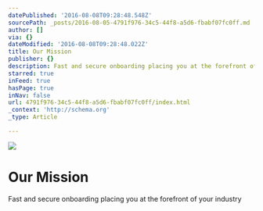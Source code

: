 ```yaml
---
datePublished: '2016-08-08T09:28:48.548Z'
sourcePath: _posts/2016-08-05-4791f976-34c5-44f8-a5d6-fbabf07fc0ff.md
author: []
via: {}
dateModified: '2016-08-08T09:28:48.022Z'
title: Our Mission
publisher: {}
description: Fast and secure onboarding placing you at the forefront of your industry
starred: true
inFeed: true
hasPage: true
inNav: false
url: 4791f976-34c5-44f8-a5d6-fbabf07fc0ff/index.html
_context: 'http://schema.org'
_type: Article

---
```

![](https://the-grid-user-content.s3-us-west-2.amazonaws.com/4f05452c-6ce5-42dc-9ac1-f2bbb0218084.jpg)

# Our Mission

Fast and secure onboarding placing you at the forefront of your industry